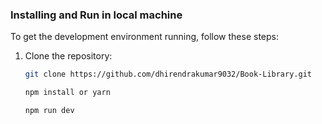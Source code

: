 
### Installing and Run in local machine

To get the development environment running, follow these steps:

1. Clone the repository:
   ```bash
   git clone https://github.com/dhirendrakumar9032/Book-Library.git

   npm install or yarn

   npm run dev

   ```


